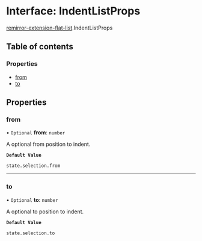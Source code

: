 # Interface: IndentListProps

[remirror-extension-flat-list](../modules/remirror_extension_flat_list.md).IndentListProps

## Table of contents

### Properties

- [from](remirror_extension_flat_list.IndentListProps.md#from)
- [to](remirror_extension_flat_list.IndentListProps.md#to)

## Properties

### from

• `Optional` **from**: `number`

A optional from position to indent.

**`Default Value`**

`state.selection.from`

___

### to

• `Optional` **to**: `number`

A optional to position to indent.

**`Default Value`**

`state.selection.to`

